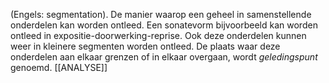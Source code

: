 (Engels: segmentation).
De manier waarop een geheel in samenstellende onderdelen kan worden ontleed.
Een sonatevorm bijvoorbeeld kan worden ontleed in expositie-doorwerking-reprise.
Ook deze onderdelen kunnen weer in kleinere segmenten worden ontleed. De plaats waar deze onderdelen aan elkaar grenzen of in elkaar overgaan, wordt *geledingspunt* genoemd.
[[ANALYSE]]